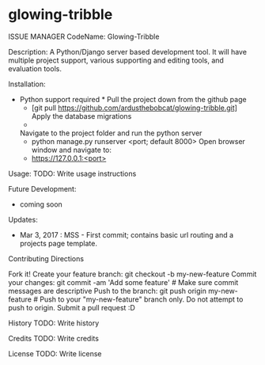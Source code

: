 # glowing-tribble
ISSUE MANAGER
CodeName: Glowing-Tribble

Description:
A Python/Django server based development tool. It will have multiple project support, various supporting and editing tools, and evaluation tools.

Installation:
* Python support required *
  Pull the project down from the github page 
    - [git pull https://github.com/ardusthebobcat/glowing-tribble.git]
  Apply the database migrations
    - 
  Navigate to the project folder and run the python server
   - python manage.py runserver <port; default 8000>
  Open browser window and navigate to:
   - https://127.0.0.1:<port> 

Usage:
TODO: Write usage instructions

Future Development:
  * coming soon

Updates:
  * Mar 3, 2017 : MSS - First commit; contains basic url routing and a projects page template.

Contributing Directions

Fork it!
Create your feature branch: git checkout -b my-new-feature
Commit your changes: git commit -am 'Add some feature' # Make sure commit messages are descriptive
Push to the branch: git push origin my-new-feature # Push to your "my-new-feature" branch only. Do not attempt to push to origin. 
Submit a pull request :D

History
TODO: Write history

Credits
TODO: Write credits

License
TODO: Write license
